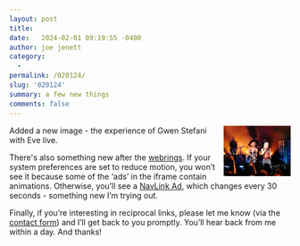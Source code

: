 ```yaml
---
layout: post
title:  
date:   2024-02-01 09:19:55 -0400
author: joe jenett
category:
  -  
permalink: /020124/
slug: '020124'
summary: a few new things
comments: false
---
```

<p><a href="/images/show?image=gweneve"><img src="/images/thumbs/thumb_gweneve.jpg" width="120" alt="gwen and eve - an experience" style="position:relative;float:right;margin:0 0 6px 6px;"></a>
Added a new image - the experience of Gwen Stefani with Eve live.
</p>
<p>
There's also something new after the <a href="/rings/">webrings</a>. If your system preferences are set to reduce motion, you won’t see it because some of the ‘ads’ in the iframe contain animations. Otherwise, you’ll see a <a href="https://dimden.dev/navlinkads/">NavLink Ad</a>, which changes every 30 seconds - something new I’m trying out.  
</p>
<p>
Finally, if you’re interesting in reciprocal links, please let me know (via the <a href="https://joejenett.com/contact/">contact form</a>) and I’ll get back to you promptly. You’ll hear back from me within a day. And thanks!
</p>
<p>
	<a href="https://brid.gy/publish/mastodon"></a>
</p>